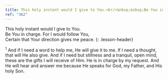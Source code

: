 ```yaml
---
title: This holy instant would I give to You.<br/>&nbsp;&nbsp;Be You in charge. For I would follow You,<br/>&nbsp;&nbsp;Certain that Your direction gives me peace.
ref: "362"
---
```


This holy instant would I give to You.<br/>
Be You in charge. For I would follow You,<br/>
Certain that Your direction gives me peace.
{: .lesson-header}

<sup>1</sup> And if I need a word to help me, He will give it to me. If
I need a thought, that will He also give. And if I need but stillness
and a tranquil, open mind, these are the gifts I will receive of Him. He
is in charge by my request. And He will hear and answer me because He
speaks for God, my Father, and His holy Son.

